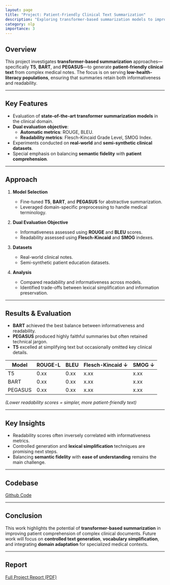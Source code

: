 ```yaml
---
layout: page
title: "Project: Patient-Friendly Clinical Text Summarization"
description: "Exploring transformer-based summarization models to improve patient comprehension of complex clinical notes."
category: nlp
importance: 3
---
```


## Overview

This project investigates **transformer-based summarization** approaches—specifically **T5**, **BART**, and **PEGASUS**—to generate **patient-friendly clinical text** from complex medical notes. The focus is on serving **low-health-literacy populations**, ensuring that summaries retain both informativeness and readability.

---

## Key Features

- Evaluation of **state-of-the-art transformer summarization models** in the clinical domain.
- **Dual evaluation objective**:
  - **Automatic metrics**: ROUGE, BLEU.
  - **Readability metrics**: Flesch-Kincaid Grade Level, SMOG Index.
- Experiments conducted on **real-world** and **semi-synthetic clinical datasets**.
- Special emphasis on balancing **semantic fidelity** with **patient comprehension**.

---

## Approach

1. **Model Selection**
   - Fine-tuned **T5**, **BART**, and **PEGASUS** for abstractive summarization.
   - Leveraged domain-specific preprocessing to handle medical terminology.

2. **Dual Evaluation Objective**
   - Informativeness assessed using **ROUGE** and **BLEU** scores.
   - Readability assessed using **Flesch-Kincaid** and **SMOG** indexes.

3. **Datasets**
   - Real-world clinical notes.
   - Semi-synthetic patient education datasets.

4. **Analysis**
   - Compared readability and informativeness across models.
   - Identified trade-offs between lexical simplification and information preservation.

---

## Results & Evaluation

- **BART** achieved the best balance between informativeness and readability.
- **PEGASUS** produced highly faithful summaries but often retained technical jargon.
- **T5** excelled at simplifying text but occasionally omitted key clinical details.

| Model    | ROUGE-L | BLEU | Flesch-Kincaid ↓ | SMOG ↓ |
|----------|---------|------|-----------------|--------|
| T5       | 0.xx    | 0.xx | x.xx             | x.xx   |
| BART     | 0.xx    | 0.xx | x.xx             | x.xx   |
| PEGASUS  | 0.xx    | 0.xx | x.xx             | x.xx   |

*(Lower readability scores = simpler, more patient-friendly text)*

---

## Key Insights

- Readability scores often inversely correlated with informativeness metrics.
- Controlled generation and **lexical simplification** techniques are promising next steps.
- Balancing **semantic fidelity** with **ease of understanding** remains the main challenge.

---
## Codebase

[Github Code](https://github.com/pinakirm/CS577-Project/tree/main)

---

## Conclusion

This work highlights the potential of **transformer-based summarization** in improving patient comprehension of complex clinical documents. Future work will focus on **controlled text generation**, **vocabulary simplification**, and integrating **domain adaptation** for specialized medical contexts.

---

## Report
[Full Project Report (PDF)](https://github.com/pinakirm/CS577-Project/blob/main/CS577_FinalProject.pdf)
